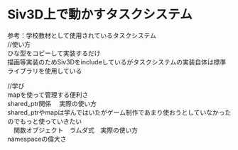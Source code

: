 # Siv3D上で動かすタスクシステム<br>

参考：学校教材として使用されているタスクシステム<br>
//使い方<br>
  ひな型をコピーして実装するだけ<br>
  描画等実装のためSiv3Dをincludeしているがタスクシステムの実装自体は標準ライブラリを使用している<br>
  
//学び<br>
  mapを使って管理する便利さ<br>
  shared_ptr関係 　実際の使い方<br> 
      shared_ptrやmapは学んではいたがゲーム制作であまり使おうとしていなかったのでもっと使っていきたい<br>
　関数オブジェクト　ラムダ式　実際の使い方<br> 
  namespaceの偉大さ<br>
    
 
  
  
